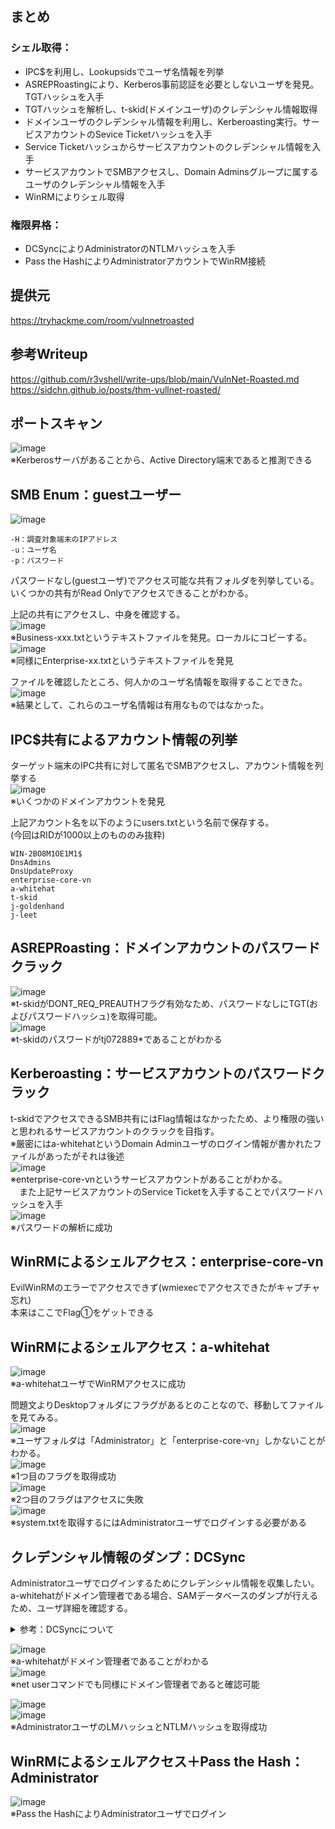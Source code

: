 ## まとめ

### シェル取得：
- IPC$を利用し、Lookupsidsでユーザ名情報を列挙
- ASREPRoastingにより、Kerberos事前認証を必要としないユーザを発見。TGTハッシュを入手
- TGTハッシュを解析し、t-skid(ドメインユーザ)のクレデンシャル情報取得
- ドメインユーザのクレデンシャル情報を利用し、Kerberoasting実行。サービスアカウントのSevice Ticketハッシュを入手
- Service Ticketハッシュからサービスアカウントのクレデンシャル情報を入手
- サービスアカウントでSMBアクセスし、Domain Adminsグループに属するユーザのクレデンシャル情報を入手
- WinRMによりシェル取得

### 権限昇格：
- DCSyncによりAdministratorのNTLMハッシュを入手
- Pass the HashによりAdministratorアカウントでWinRM接続

## 提供元

https://tryhackme.com/room/vulnnetroasted

## 参考Writeup

https://github.com/r3vshell/write-ups/blob/main/VulnNet-Roasted.md <br>
https://sidchn.github.io/posts/thm-vullnet-roasted/

## ポートスキャン

![image](https://user-images.githubusercontent.com/82632174/189126062-0c76f5b5-7818-41cc-a0e3-0a959523b046.png) <br>
※Kerberosサーバがあることから、Active Directory端末であると推測できる

## SMB Enum：guestユーザー

![image](https://user-images.githubusercontent.com/82632174/189126214-fdd2cfc0-48f3-447d-8598-403354c67935.png) <br>
```
-H：調査対象端末のIPアドレス
-u：ユーザ名
-p：パスワード
```
パスワードなし(guestユーザ)でアクセス可能な共有フォルダを列挙している。<br>
いくつかの共有がRead Onlyでアクセスできることがわかる。<br>

上記の共有にアクセスし、中身を確認する。<br>
![image](https://user-images.githubusercontent.com/82632174/189126450-2167a319-78dc-4a09-addc-177e572cf99f.png) <br>
※Business-xxx.txtというテキストファイルを発見。ローカルにコピーする。<br>
![image](https://user-images.githubusercontent.com/82632174/189126525-d9e022c7-6e6e-47d7-b838-a904c988b926.png) <br>
※同様にEnterprise-xx.txtというテキストファイルを発見<br>

ファイルを確認したところ、何人かのユーザ名情報を取得することできた。<br>
![image](https://user-images.githubusercontent.com/82632174/189126633-47774e8b-07d7-4898-b3d2-24b22c27ccf3.png) <br>
※結果として、これらのユーザ名情報は有用なものではなかった。

## IPC$共有によるアカウント情報の列挙

ターゲット端末のIPC共有に対して匿名でSMBアクセスし、アカウント情報を列挙する<br>
![image](https://user-images.githubusercontent.com/82632174/189126828-fc8b6684-7046-4ada-bc50-b1936e608c47.png) <br>
※いくつかのドメインアカウントを発見 <br>

上記アカウント名を以下のようにusers.txtという名前で保存する。<br>
(今回はRIDが1000以上のもののみ抜粋)<br>
```
WIN-2BO8M1OE1M1$
DnsAdmins
DnsUpdateProxy
enterprise-core-vn
a-whitehat
t-skid
j-goldenhand
j-leet
```

## ASREPRoasting：ドメインアカウントのパスワードクラック

![image](https://user-images.githubusercontent.com/82632174/189127198-73e6fca9-efa8-4184-831f-36ef7b123774.png) <br>
※t-skidがDONT_REQ_PREAUTHフラグ有効なため、パスワードなしにTGT(およびパスワードハッシュ)を取得可能。<br>
![image](https://user-images.githubusercontent.com/82632174/189129727-2b703ae6-7bac-4642-8887-13d6c51febe6.png) <br>
※t-skidのパスワードがtj072889*であることがわかる

## Kerberoasting：サービスアカウントのパスワードクラック

t-skidでアクセスできるSMB共有にはFlag情報はなかったため、より権限の強いと思われるサービスアカウントのクラックを目指す。<br>
※厳密にはa-whitehatというDomain Adminユーザのログイン情報が書かれたファイルがあったがそれは後述<br>
![image](https://user-images.githubusercontent.com/82632174/189129988-9d203a9e-2765-44c2-95f0-04167aa83861.png) <br>
※enterprise-core-vnというサービスアカウントがあることがわかる。<br>
　また上記サービスアカウントのService Ticketを入手することでパスワードハッシュを入手<br>
![image](https://user-images.githubusercontent.com/82632174/189130122-67bf54fb-d268-4957-9147-b5eb8a3569af.png) <br>
※パスワードの解析に成功 <br>

## WinRMによるシェルアクセス：enterprise-core-vn

EvilWinRMのエラーでアクセスできず(wmiexecでアクセスできたがキャプチャ忘れ) <br>
本来はここでFlag①をゲットできる

## WinRMによるシェルアクセス：a-whitehat

![image](https://user-images.githubusercontent.com/82632174/189131186-6a0c0844-1293-4f53-96aa-bffd6221de2d.png) <br>
※a-whitehatユーザでWinRMアクセスに成功

問題文よりDesktopフォルダにフラグがあるとのことなので、移動してファイルを見てみる。<br>
![image](https://user-images.githubusercontent.com/82632174/189131359-cca15351-ede2-4abe-aa50-d6f6d5975946.png) <br>
※ユーザフォルダは「Administrator」と「enterprise-core-vn」しかないことがわかる。<br>
![image](https://user-images.githubusercontent.com/82632174/189131461-cfbce8e8-fce0-4d62-9da6-7048766358a8.png) <br>
※1つ目のフラグを取得成功<br>
![image](https://user-images.githubusercontent.com/82632174/189131558-c56e353d-08b9-434a-b800-c51da6ae65b0.png) <br>
※2つ目のフラグはアクセスに失敗<br>
![image](https://user-images.githubusercontent.com/82632174/189131639-9d2cd20e-c420-4316-95dc-164629ce16ef.png) <br>
※system.txtを取得するにはAdministratorユーザでログインする必要がある<br>

## クレデンシャル情報のダンプ：DCSync

Administratorユーザでログインするためにクレデンシャル情報を収集したい。<br>
a-whitehatがドメイン管理者である場合、SAMデータベースのダンプが行えるため、ユーザ詳細を確認する。<br>
<details>
<summary>参考：DCSyncについて</summary>

⇒DS-Replication-Get-Changes-All および DS-Replication-Get-Changes の権限を持っている場合<br>
 （デフォルトでは DC Administrators や Domain Admins または Enterprise Admin などの高権限グループのメンバーが所持)、<br>
  Active Directoryのデータを複製・管理するためのRPCプロトコルであるMS-DRSRを利用してDCになりすまし、データベースを同期(コピー)することができる。<br>
impacket-secretsdumpはデータベースを不正同期した後、コピーしたデータベースの中身を参照することでクレデンシャル情報をダンプしている。

</details>


![image](https://user-images.githubusercontent.com/82632174/189131962-48edf0d8-a714-41e4-8de8-3404c1253e62.png) <br>
※a-whitehatがドメイン管理者であることがわかる <br>
![image](https://user-images.githubusercontent.com/82632174/189132044-980af517-884c-42c8-ab11-4df56c9ba380.png) <br>
※net userコマンドでも同様にドメイン管理者であると確認可能

![image](https://user-images.githubusercontent.com/82632174/189132151-7a5450fa-4741-4c3f-bcc2-fd96f847d733.png) <br>
![image](https://user-images.githubusercontent.com/82632174/189132184-a2abfe42-4358-4db2-a22e-9ce634444432.png) <br>
※AdministratorユーザのLMハッシュとNTLMハッシュを取得成功 <br>

## WinRMによるシェルアクセス＋Pass the Hash：Administrator

![image](https://user-images.githubusercontent.com/82632174/189132357-fb16f10d-7e10-48f7-9d61-fc1b1eed14bb.png) <br>
※Pass the HashによりAdministratorユーザでログイン



